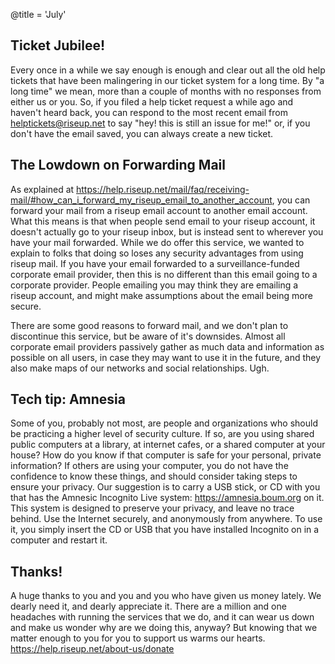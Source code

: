 @title = 'July'

## Ticket Jubilee!

Every once in a while we say enough is enough and clear out all the old help tickets that have been malingering in our ticket system for a long time. By "a long time" we mean, more than a couple of months with no responses from either us or you. So, if you filed a help ticket request a while ago and haven't heard back, you can respond to the most recent email from helptickets@riseup.net to say "hey! this is still an issue for me!" or, if you don't have the email saved, you can always create a new ticket.

## The Lowdown on Forwarding Mail

As explained at https://help.riseup.net/mail/faq/receiving-mail/#how_can_i_forward_my_riseup_email_to_another_account, you can forward your mail from a riseup email account to another email account. What this means is that when people send email to your riseup account, it doesn't actually go to your riseup inbox, but is instead sent to wherever you have your mail forwarded. While we do offer this service, we wanted to explain to folks that doing so loses any security advantages from using riseup mail. If you have your email forwarded to a surveillance-funded corporate email provider, then this is no different than this email going to a corporate provider. People emailing you may think they are emailing a riseup account, and might make assumptions about the email being more secure.

There are some good reasons to forward mail, and we don't plan to discontinue this service, but be aware of it's downsides. Almost all corporate email providers passively gather as much data and information as possible on all users, in case they may want to use it in the future, and they also make maps of our networks and social relationships. Ugh.

## Tech tip: Amnesia

Some of you, probably not most, are people and organizations who should be practicing a higher level of security culture. If so, are you using shared public computers at a library, at internet cafes, or a shared computer at your house? How do you know if that computer is safe for your personal, private information? If others are using your computer, you do not have the confidence to know these things, and should consider taking steps to ensure your privacy. Our suggestion is to carry a USB stick, or CD with you that has the Amnesic Incognito Live system: https://amnesia.boum.org on it. This system is designed to preserve your privacy, and leave no trace behind. Use the Internet securely, and anonymously from anywhere. To use it, you simply insert the CD or USB that you have installed Incognito on in a computer and restart it.

## Thanks!

A huge thanks to you and you and you who have given us money lately. We dearly need it, and dearly appreciate it. There are a million and one headaches with running the services that we do, and it can wear us down and make us wonder why are we doing this, anyway? But knowing that we matter enough to you for you to support us warms our hearts. https://help.riseup.net/about-us/donate
